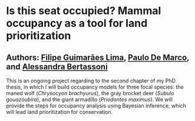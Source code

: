 
# Is this seat occupied? Mammal occupancy as a tool for land prioritization

## Authors: [Filipe Guimarães Lima](https://orcid.org/0000-0001-5383-2845), [Paulo De Marco](https://orcid.org/0000-0002-3628-6405), and [Alessandra Bertassoni](https://orcid.org/0000-0002-4806-579X)

This is an ongoing project regarding to the second chapter of my PhD
thesis, in which I will build occupancy models for three focal species:
the maned wolf (*Chrysocyon brachyurus*), the gray brocket deer (*Subulo
gouazoubira*), and the giant armadillo (*Priodontes maximus*). We will
provide the steps for occupancy analysis using Bayesian inference, which
will lead land prioritization for conservation.
